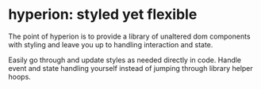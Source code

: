 # hyperion: styled yet flexible

The point of hyperion is to provide a library of unaltered dom components with styling and leave you up to handling interaction and state.

Easily go through and update styles as needed directly in code.
Handle event and state handling yourself instead of jumping through library helper hoops.
